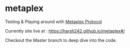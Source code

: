 # metaplex
Testing &amp; Playing around with [Metaplex Protocol](https://www.metaplex.com/)

Currently site live at : https://harsh242.github.io/metaplex#/

Checkout the Master branch to deep dive into the code.
